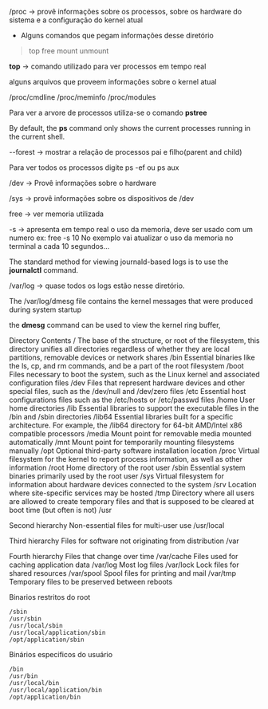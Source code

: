 /proc -> provê informações sobre os processos, sobre os hardware do sistema e a configuração do kernel atual
 - Alguns comandos que pegam informações desse diretório
> top
> free
> mount
> unmount

**top** -> comando utilizado para ver processos em tempo real

alguns arquivos que proveem informações sobre o kernel atual

/proc/cmdline
/proc/meminfo
/proc/modules

Para ver a arvore de processos utiliza-se o comando 
**pstree**

 By default, the **ps** command only shows the current processes running in the current shell. 

--forest -> mostrar a relação de processos pai e filho(parent and child)

Para ver todos os processos digite ps -ef ou ps aux


/dev -> Provê informações sobre o hardware

/sys -> provê informações sobre os dispositivos de /dev


free -> ver memoria utilizada

-s -> apresenta em tempo real o uso da memoria, deve ser usado com um numero ex: free -s 10
No exemplo vai atualizar o uso da memoria no terminal a cada 10 segundos...



 The standard method for viewing journald-based logs is to use the **journalctl** command.


 /var/log -> quase todos os logs estão nesse diretório.

 The /var/log/dmesg file contains the kernel messages that were produced during system startup

 the **dmesg** command can be used to view the kernel ring buffer,



 Directory 	Contents
/ 	The base of the structure, or root of the filesystem, this directory unifies all directories regardless of whether they are local partitions, removable devices or network shares
/bin 	Essential binaries like the ls, cp, and rm commands, and be a part of the root filesystem
/boot 	Files necessary to boot the system, such as the Linux kernel and associated configuration files
/dev 	Files that represent hardware devices and other special files, such as the /dev/null and /dev/zero files
/etc 	Essential host configurations files such as the /etc/hosts or /etc/passwd files
/home 	User home directories
/lib 	Essential libraries to support the executable files in the /bin and /sbin directories
/lib64 	Essential libraries built for a specific architecture. For example, the /lib64 directory for 64-bit AMD/Intel x86 compatible processors
/media 	Mount point for removable media mounted automatically
/mnt 	Mount point for temporarily mounting filesystems manually
/opt 	Optional third-party software installation location
/proc 	Virtual filesystem for the kernel to report process information, as well as other information
/root 	Home directory of the root user
/sbin 	Essential system binaries primarily used by the root user
/sys 	Virtual filesystem for information about hardware devices connected to the system
/srv 	Location where site-specific services may be hosted
/tmp 	Directory where all users are allowed to create temporary files and that is supposed to be cleared at boot time (but often is not)
/usr 	

Second hierarchy
Non-essential files for multi-user use
/usr/local 	

Third hierarchy
Files for software not originating from distribution
/var 	

Fourth hierarchy
Files that change over time
/var/cache 	Files used for caching application data
/var/log 	Most log files
/var/lock 	Lock files for shared resources
/var/spool 	Spool files for printing and mail
/var/tmp 	Temporary files to be preserved between reboots


Binarios restritos do root

    /sbin
    /usr/sbin
    /usr/local/sbin
    /usr/local/application/sbin
    /opt/application/sbin

Binários especificos do usuário

    /bin
    /usr/bin
    /usr/local/bin
    /usr/local/application/bin
    /opt/application/bin

